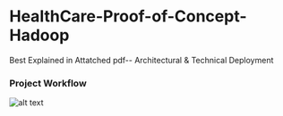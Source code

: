 # HealthCare-Proof-of-Concept-Hadoop

Best Explained in Attatched pdf-- Architectural & Technical Deployment

### Project Workflow
![alt text](https://github.com/shiva2096/HealthCare-Proof-of-Concept-Hadoop/blob/master/Architecture%20POC1.png "Workflow")
